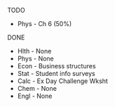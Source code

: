TODO
- Phys - Ch 6 (50%)

DONE
- Hlth - None
- Phys - None
- Econ - Business structures
- Stat - Student info surveys
- Calc - Ex Day Challenge Wksht
- Chem - None
- Engl - None

